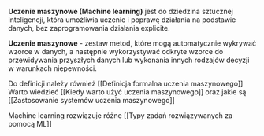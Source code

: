 **Uczenie maszynowe (Machine learning)** jest do dziedzina sztucznej inteligencji, która umożliwia uczenie i poprawę działania na podstawie danych, bez zaprogramowania działania explicite.

**Uczenie maszynowe** - zestaw metod, które mogą automatycznie wykrywać wzorce w danych, a następnie wykorzystywać odkryte wzorce do przewidywania przyszłych danych lub wykonania innych rodzajów decyzji w warunkach niepewności.

Do definicji należy również [[Definicja formalna uczenia maszynowego]]
Warto wiedzieć [[Kiedy warto użyć uczenia maszynowego]] oraz jakie są [[Zastosowanie systemów uczenia maszynowego]]

Machine learning rozwiązuje różne [[Typy zadań rozwiązywanych za pomocą ML]]
